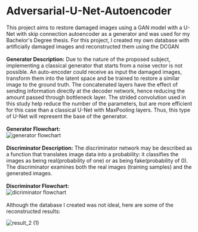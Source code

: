 # Adversarial-U-Net-Autoencoder
This project aims to restore damaged images using a GAN model with a U-Net with skip connection autoencoder as a generator and was used for my Bachelor's Degree thesis. For this project, I created my own database with artificially damaged images and reconstructed them using the DCGAN
<br>
<br>**Generator Description:** Due to the nature of the proposed subject, implementing a classical generator that starts from a noise vector is not possible. An auto-encoder could receive as input the damaged images, transform them into the latent space and be trained to restore a similar image to the ground truth. The concatenated layers have the effect of sending information directly at the decoder network, hence reducing the amount passed through bottleneck layer. The strided convolution used in this study help reduce the number of the parameters, but are more efficient for this case than a classical U-Net with MaxPooling layers. Thus, this type of U-Net will represent the base of the generator.
<br><br>**Generator Flowchart:**
<br>![generator flowchart](https://user-images.githubusercontent.com/106117736/208969818-9e95bc6c-4b63-4ba1-88c5-9c39bef58929.png)
<br><br>**Discriminator Description:** The discriminator network may be described as a function that translates image data into a probability: it classifies the images as being real(probability of one) or as being fake(probability of 0). The discriminator examines both the real images (training samples) and the generated images.
<br><br>**Discriminator Flowchart:**
<br>![dicriminator flowchart](https://user-images.githubusercontent.com/106117736/208969932-582c24c6-10fe-4767-ab02-e64927404c77.png)
<br><br>Although the database I created was not ideal, here are some of the reconstructed results:






![result_2 (1)](https://user-images.githubusercontent.com/106117736/208976722-573c3d9c-3d39-4433-bfc0-96bee10f6220.png)
